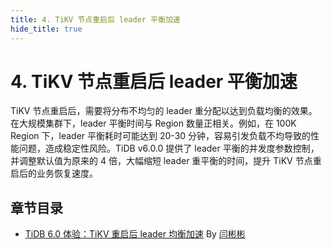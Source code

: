 ```yaml
---
title: 4. TiKV 节点重启后 leader 平衡加速
hide_title: true
---
```


# 4. TiKV 节点重启后 leader 平衡加速

TiKV 节点重启后，需要将分布不均匀的 leader 重分配以达到负载均衡的效果。在大规模集群下，leader 平衡时间与 Region 数量正相关。例如，在 100K Region 下，leader 平衡耗时可能达到 20-30 分钟，容易引发负载不均导致的性能问题，造成稳定性风险。TiDB v6.0.0 提供了 leader 平衡的并发度参数控制，并调整默认值为原来的 4 倍，大幅缩短 leader 重平衡的时间，提升 TiKV 节点重启后的业务恢复速度。

## 章节目录

- [TiDB 6.0 体验：TiKV 重启后 leader 均衡加速](1-leader-transfer-speedup.md) By [闫彬彬](https://tidb.net/u/h5n1/post/all)
